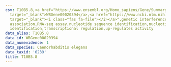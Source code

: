```yaml
---
csv: T10B5.8,<a href="https://www.ensembl.org/Homo_sapiens/Gene/Summary?db=core;g=WBGene00020394"
  target="_blank">WBGene00020394</a>,<a href="https://www.ncbi.nlm.nih.gov/pubmed/27496166"
  target="_blank"><i class="fas fa-file"></i></a>",genetic interference,functional
  association,RNA-seq assay,nucleotide sequence identification,nucleotide sequence
  identification,transcriptional regulation,up-regulates activity
data_alias: T10B5.8
data_id: WBGene00020394
data_numevidence: 1
data_species: Caenorhabditis elegans
data_taxid: '6239'
title: T10B5.8
---
```

